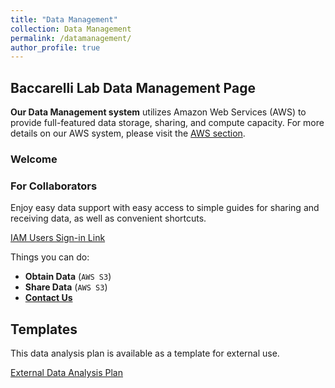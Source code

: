 ```yaml
---
title: "Data Management"
collection: Data Management
permalink: /datamanagement/
author_profile: true
---
```


## Baccarelli Lab Data Management Page ##

**Our Data Management system** utilizes Amazon Web Services (AWS) to provide full-featured data storage, sharing, and compute capacity. For more details on our AWS system, please visit the [AWS section](https://baccarellilab.github.io/aws/).

### Welcome ###

### For Collaborators

Enjoy easy data support with easy access to simple guides for sharing and receiving data, as well as convenient shortcuts.

[IAM Users Sign-in Link](https://baccarellilab.signin.aws.amazon.com/console)

<p>Things you can do:

- **Obtain Data** (`AWS S3`) 
- **Share Data** (`AWS S3`)
- **[Contact Us](jmk2273@cumc.columbia.edu)**


## Templates 

This data analysis plan is available as a template for external use.

[External Data Analysis Plan](https://s3.amazonaws.com/baccarellilabgithubio/TEMPLATE+Analysis+Plans_External.pdf)
